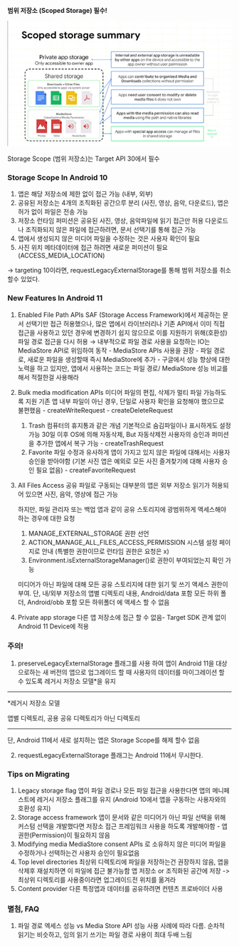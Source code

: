 **범위 저장소 (Scoped Storage) 필수!**

<img src="./04Storage_Access_With_Android_11/1.png" width="600">

Storage Scope (범위 저장소)는 Target API 30에서 필수

### **Storage Scope In Android 10**

1. 앱은 해당 저장소에 제한 없이 접근 가능 (내부, 외부)
2. 공유된 저장소는 4개의 조직화된 공간으루 분리 (사진, 영상, 음악, 다운로드), 앱은 허가 없이 파일은 전송 가능
3. 저장소 런타임 퍼미션은 공유된 사진, 영상, 음악파일에 읽기 접근만 허용
   다운로드나 조직화되지 않은 파일에 접근하려면, 문서 선택기를 통해 접근 가능
4. 앱에서 생성되지 않은 미디어 파일을 수정하는 것은 사용자 확인이 필요
5.  사진 위치 메타데이터에 접근 하려면 새로운 퍼미션이 필요 (ACCESS_MEDIA_LOCATION)

→ targeting 10이라면, requestLegacyExternalStorage를 통해 범위 저장소를 취소 할수 있었다.

 

### **New Features In Android 11**

1. Enabled File Path APIs
   SAF (Storage Access Framework)에서 제공하는 문서 선택기만 접근 허용했으나, 많은 앱에서 라이브러리나 기존 API에서 이미 직접 접근을 사용하고 있던 경우에 변경하기 쉽지 않으므로 이를 지원하기 위해(호환성) 파일 경로 접근을 다시 허용 → 내부적으로 파일 경로 사용을 요청하는 IO는 MediaStore API로 위임하여 동작
   \- MediaStore APIs 사용을 권장
   \- 파일 경로로, 새로운 파일을 생성할때 즉시 MediaStore에 추가
   \- 구글에서 성능 향상에 대한 노력을 하고 있지만, 앱에서 사용하는 코드는 파일 경로/ MediaStore 성능 비교를 해서 적절한걸 사용해라

   

2. Bulk media modification APIs 
   미디어 파일의 편집, 삭제가 멀티 파일 가능하도록 지원
   기존 앱 내부 파일이 아닌 경우, 단일로 사용자 확인을 요청해야 했으므로 불편했음
   \- createWriteRequest
   \- createDeleteRequest

   1) Trash 
   컴퓨터의 휴지통과 같은 개념
   기본적으로 숨김파일이나 표시하게도 설정 가능
   30일 이후 OS에 의해 자동삭제, But 자동삭제전 사용자의 승인과 퍼미션을 추가한 앱에서 복구 가능
   \- createTrashRequest
   2) Favorite
   파일 수정과 유사하게 앱이 가지고 있지 않은 파일에 대해서는 사용자 승인을 받아야함 (기본 사진 앱은 예외로 모든 사진 즐겨찾기에 대해 사용자 승인 필요 없음)
   \- createFavoriteRequest

   

3. All Files Access
   공유 파일로 구동되는 대부분의 앱은 외부 저장소 읽기가 허용되어 있으면 사진, 음악, 영상에 접근 가능

   하지만, 파일 관리자 또는 백업 앱과 같이 공유 스토리지에 광범위하게 액세스해야하는 경우에 대한 요청
   1) MANAGE_EXTERNAL_STORAGE ​​권한 선언
   2) ACTION_MANAGE_ALL_FILES_ACCESS_PERMISSION 시스템 설정 페이지로 안내 (특별한 권한이므로 런타임 권한은 요청은 x)
   3) Environment.isExternalStorageManager()로 권한이 부여되었는지 확인 가능

   미디어가 아닌 파일에 대해 모든 공유 스토리지에 대한 읽기 및 쓰기 액세스 권한이 부여. 
   단, 내/외부 저장소의 앱별 디렉토리 내용, Android/data 포함 모든 하위 폴더, Android/obb 포함 모든 하위폴더 에 액세스 할 수 없음

   

4. Private app storage 
   다른 앱 저장소에 접근 할 수 없음- Target SDK 관계 없이 Android 11 Device에 적용

   

 

### 주의!

1. preserveLegacyExternalStorage 플래그를 사용 하여 앱이 Android 11을 대상으로하는 새 버전의 앱으로 업그레이드 할 때 사용자의 데이터를 마이그레이션 할 수 있도록 레거시 저장소 모델*을 유지

------

*레거시 저장소 모델

앱별 디렉토리, 공용 공유 디렉토리가 아닌 디렉토리

------

단, Android 11에서 새로 설치하는 앱은 Storage Scope를 해제 할수 없음

 

2. requestLegacyExternalStorage 플래그는 Android 11에서 무시한다.

 

### **Tips on Migrating**

1. Legacy storage flag
   앱이 파일 경로나 모든 파일 접근을 사용한다면 앱의 메니페스트에 레거시 저장소 플래그를 유지 (Android 10에서 앱을 구동하는 사용자와의 호환성 유지)
2. Storage access framework
   앱이 문서와 같은 미디어가 아닌 파일 선택을 위해 커스텀 선택을 개발했다면 저장소 접근 프레임워크 사용을 하도록 개발해아함 - 앱 권한(Permission)이 필요하지 않음
3. Modifying media
   MediaStore consent APIs 로  소유하지 않은 미디어 파일을 수정하거나 선택하는건 사용자 승인이 필요없음
4. Top level directories
   최상위 디렉토리에 파일을 저장하는건 권장하지 않음, 앱을 삭제후 재설치하면 이 파일에 접근 불가능함
   앱 저장소 or 조직화된 공간에 저장
   -> 최상위 디렉토리를 사용중이라면 업그레이드전 위치를 옮겨라
5. Content provider
   다른 특정앱과 데이터를 공유하려면 컨텐츠 프로바이더 사용

 

 

### **별첨, FAQ** 

1. 파일 경로 엑세스 성능 vs Media Store API 성능
   사용 사례에 따라 다름. 순차적 읽기는 비슷하고, 임의 읽기 쓰기는 파일 경로 사용이 최대 두배 느림